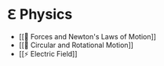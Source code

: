 # ℇ Physics
*  [[🚅  Forces and Newton's Laws of Motion]]
*  [[🦽 Circular and Rotational Motion]]
*  [[⚡️ Electric Field]]